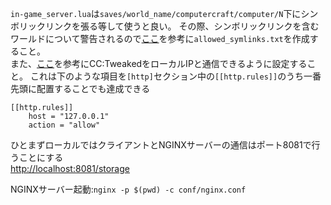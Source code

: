 `in-game_server.lua`は`saves/world_name/computercraft/computer/N`下にシンボリックリンクを張る等して使うと良い。
その際、シンボリックリンクを含むワールドについて警告されるので[ここ](https://help.minecraft.net/hc/en-us/articles/16165590199181)を参考に`allowed_symlinks.txt`を作成すること。  
また、[ここ](https://tweaked.cc/guide/local_ips.html)を参考にCC:TweakedをローカルIPと通信できるように設定すること。
これは下のような項目を`[http]`セクション中の`[[http.rules]]`のうち一番先頭に配置することでも達成できる
```
[[http.rules]]
	host = "127.0.0.1"
	action = "allow"
```
ひとまずローカルではクライアントとNGINXサーバーの通信はポート8081で行うことにする  
[http://localhost:8081/storage](http://localhost:8081/storage)

NGINXサーバー起動:`nginx -p $(pwd) -c conf/nginx.conf`
